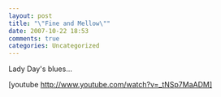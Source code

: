 ```yaml
---
layout: post
title: "\"Fine and Mellow\""
date: 2007-10-22 18:53
comments: true
categories: Uncategorized
---
```

Lady Day's blues...

[youtube http://www.youtube.com/watch?v=_tNSp7MaADM]
